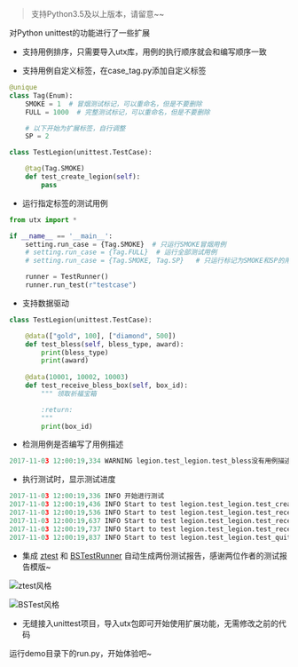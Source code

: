 
> 支持Python3.5及以上版本，请留意~~

对Python unittest的功能进行了一些扩展

- 支持用例排序，只需要导入utx库，用例的执行顺序就会和编写顺序一致

- 支持用例自定义标签，在case_tag.py添加自定义标签

```python
@unique
class Tag(Enum):
    SMOKE = 1  # 冒烟测试标记，可以重命名，但是不要删除
    FULL = 1000  # 完整测试标记，可以重命名，但是不要删除

    # 以下开始为扩展标签，自行调整
    SP = 2
```

```python
class TestLegion(unittest.TestCase):

    @tag(Tag.SMOKE)
    def test_create_legion(self):
        pass
```

- 运行指定标签的测试用例

```python
from utx import *

if __name__ == '__main__':
    setting.run_case = {Tag.SMOKE}  # 只运行SMOKE冒烟用例
    # setting.run_case = {Tag.FULL}  # 运行全部测试用例
    # setting.run_case = {Tag.SMOKE, Tag.SP}   # 只运行标记为SMOKE和SP的用例

    runner = TestRunner()
    runner.run_test(r"testcase")
```

- 支持数据驱动
```python
class TestLegion(unittest.TestCase):

    @data(["gold", 100], ["diamond", 500])
    def test_bless(self, bless_type, award):
        print(bless_type)
        print(award)
        
    @data(10001, 10002, 10003)
    def test_receive_bless_box(self, box_id):
        """ 领取祈福宝箱

        :return:
        """
        print(box_id)
```

- 检测用例是否编写了用例描述
```python
2017-11-03 12:00:19,334 WARNING legion.test_legion.test_bless没有用例描述
```

- 执行测试时，显示测试进度
```python
2017-11-03 12:00:19,336 INFO 开始进行测试
2017-11-03 12:00:19,436 INFO Start to test legion.test_legion.test_create_legion (1/5)
2017-11-03 12:00:19,536 INFO Start to test legion.test_legion.test_receive_bless_box (2/5)
2017-11-03 12:00:19,637 INFO Start to test legion.test_legion.test_receive_bless_box (3/5)
2017-11-03 12:00:19,737 INFO Start to test legion.test_legion.test_receive_bless_box (4/5)
2017-11-03 12:00:19,837 INFO Start to test legion.test_legion.test_quit_legion (5/5)
```

- 集成 [ztest](https://github.com/zhangfei19841004/ztest) 和 [BSTestRunner](https://github.com/easonhan007/HTMLTestRunner) 自动生成两份测试报告，感谢两位作者的测试报告模版~

![ztest风格](https://github.com/jianbing/utx/raw/master/img/ztest.png)

![BSTest风格](https://github.com/jianbing/utx/raw/master/img/bstest.png)

- 无缝接入unittest项目，导入utx包即可开始使用扩展功能，无需修改之前的代码

运行demo目录下的run.py，开始体验吧~
